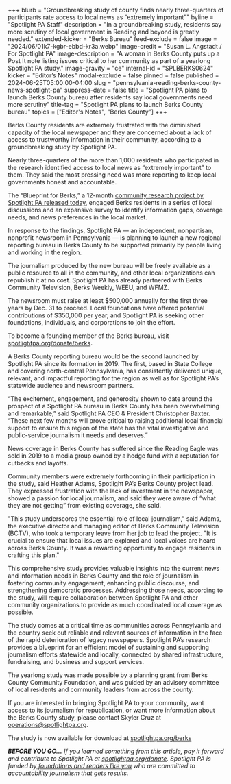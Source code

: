 +++
blurb = "Groundbreaking study of county finds nearly three-quarters of participants rate access to local news as “extremely important”"
byline = "Spotlight PA Staff"
description = "In a groundbreaking study, residents say more scrutiny of local government in Reading and beyond is greatly needed."
extended-kicker = "Berks Bureau"
feed-exclude = false
image = "2024/06/01k7-kgbr-ebbd-kr3a.webp"
image-credit = "Susan L. Angstadt / For Spotlight PA"
image-description = "A woman in Berks County puts up a Post It note listing issues critical to her community as part of a yearlong Spotlight PA study."
image-gravity = "ce"
internal-id = "SPLBERKS0624"
kicker = "Editor’s Notes"
modal-exclude = false
pinned = false
published = 2024-06-25T05:00:00-04:00
slug = "pennsylvania-reading-berks-county-news-spotlight-pa"
suppress-date = false
title = "Spotlight PA plans to launch Berks County bureau after residents say local governments need more scrutiny"
title-tag = "Spotlight PA plans to launch Berks County bureau"
topics = ["Editor's Notes", "Berks County"]
+++

Berks County residents are extremely frustrated with the diminished capacity of the local newspaper and they are concerned about a lack of access to trustworthy information in their community, according to a groundbreaking study by Spotlight PA.

Nearly three-quarters of the more than 1,000 residents who participated in the research identified access to local news as “extremely important” to them. They said the most pressing need was more reporting to keep local governments honest and accountable.

The “Blueprint for Berks,” a 12-month <a href="http://spotlightpa.org/berks">community research project by Spotlight PA released today</a>, engaged Berks residents in a series of local discussions and an expansive survey to identify information gaps, coverage needs, and news preferences in the local market.

In response to the findings, Spotlight PA — an independent, nonpartisan, nonprofit newsroom in Pennsylvania — is planning to launch a new regional reporting bureau in Berks County to be supported primarily by people living and working in the region.

The journalism produced by the new bureau will be freely available as a public resource to all in the community, and other local organizations can republish it at no cost. Spotlight PA has already partnered with Berks Community Television, Berks Weekly, WEEU, and WFMZ.

The newsroom must raise at least $500,000 annually for the first three years by Dec. 31 to proceed. Local foundations have offered potential contributions of $350,000 per year, and Spotlight PA is seeking other foundations, individuals, and corporations to join the effort.

To become a founding member of the Berks bureau, visit <a href="/donate/berks/">spotlightpa.org/donate/berks</a><strong>.</strong>

<script src="https://www.spotlightpa.org/embed.js" async></script><div data-spl-embed-version="1" data-spl-src="https://www.spotlightpa.org/embeds/donate/?eyebrow_text=BERKS%20BUREAU&cta_text=CONTRIBUTE%20NOW&teaser_text=Make%20a%20gift%20and%20become%20a%20founding%20member%20of%20Spotlight%20PA's%20Berks%20County%20bureau.%20"></div>

A Berks County reporting bureau would be the second launched by Spotlight PA since its formation in 2019. The first, based in State College and covering north-central Pennsylvania, has consistently delivered unique, relevant, and impactful reporting for the region as well as for Spotlight PA’s statewide audience and newsroom partners.

“The excitement, engagement, and generosity shown to date around the prospect of a Spotlight PA bureau in Berks County has been overwhelming and remarkable,” said Spotlight PA CEO &amp; President Christopher Baxter. “These next few months will prove critical to raising additional local financial support to ensure this region of the state has the vital investigative and public-service journalism it needs and deserves.”

News coverage in Berks County has suffered since the Reading Eagle was sold in 2019 to a media group owned by a hedge fund with a reputation for cutbacks and layoffs.

Community members were extremely forthcoming in their participation in the study, said Heather Adams, Spotlight PA’s Berks County project lead. They expressed frustration with the lack of investment in the newspaper, showed a passion for local journalism, and said they were aware of “what they are not getting” from existing coverage, she said.

&#34;This study underscores the essential role of local journalism,&#34; said Adams, the executive director and managing editor of Berks Community Television (BCTV), who took a temporary leave from her job to lead the project. &#34;It is crucial to ensure that local issues are explored and local voices are heard across Berks County. It was a rewarding opportunity to engage residents in crafting this plan.&#34;

This comprehensive study provides valuable insights into the current news and information needs in Berks County and the role of journalism in fostering community engagement, enhancing public discourse, and strengthening democratic processes. Addressing those needs, according to the study, will require collaboration between Spotlight PA and other community organizations to provide as much coordinated local coverage as possible.

The study comes at a critical time as communities across Pennsylvania and the country seek out reliable and relevant sources of information in the face of the rapid deterioration of legacy newspapers. Spotlight PA’s research provides a blueprint for an efficient model of sustaining and supporting journalism efforts statewide and locally, connected by shared infrastructure, fundraising, and business and support services.

The yearlong study was made possible by a planning grant from Berks County Community Foundation, and was guided by an advisory committee of local residents and community leaders from across the county.

If you are interested in bringing Spotlight PA to your community, want access to its journalism for republication, or want more information about the Berks County study, please contact Skyler Cruz at <a href="mailto:operations@spotlightpa.org">operations@spotlightpa.org</a>.

The study is now available for download at <a href="https://www.spotlightpa.org/berks">spotlightpa.org/berks</a>

<strong><em>BEFORE YOU GO…</em></strong><em> If you learned something from this article, pay it forward and contribute to Spotlight PA at </em><a href="https://www.spotlightpa.org/donate"><em>spotlightpa.org/donate</em></a><em>. Spotlight PA is funded by</em><a href="https://www.spotlightpa.org/support"><em> foundations and readers like you</em></a><em> who are committed to accountability journalism that gets results.</em>
